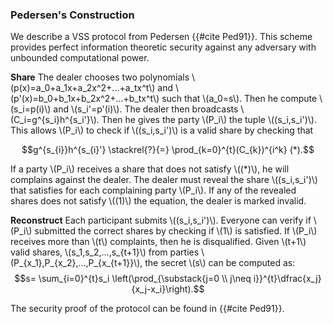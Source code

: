 ### Pedersen's Construction
We describe a VSS protocol from Pedersen {{#cite Ped91}}. This scheme provides perfect information theoretic security against any adversary with unbounded computational power.

**Share** The dealer chooses two polynomials \\(p(x)=a_0+a_1x+a_2x^2+...+a_tx^t\\) and \\(p'(x)=b_0+b_1x+b_2x^2+...+b_tx^t\\) such that \\(a_0=s\\). Then he compute \\(s_i=p(i)\\) and \\(s_i'=p'(i)\\). The dealer then broadcasts \\(C_i=g^{s_i}h^{s_i'}\\). Then he gives the party \\(P_i\\) the tuple \\((s_i,s_i')\\). This allows \\(P_i\\) to check if \\((s_i,s_i')\\) is a valid share by checking that

$$g^{s_{i}}h^{s_{i}'} \stackrel{?}{=} \prod_{k=0}^{t}(C_{k})^{i^k} (*).$$

If a party \\(P_i\\) receives a share that does not satisfy \\((*)\\), he will complains against the dealer.
The dealer must reveal the share \\((s_i,s_i')\\) that satisfies  for each complaining party \\(P_i\\). If any of the revealed shares does not satisfy \\((1)\\) the equation, the dealer is marked invalid.

**Reconstruct** Each participant submits  \\((s_i,s_i')\\). Everyone can verify if \\(P_i\\) submitted the correct shares by checking if \\(1\\) is satisfied. If \\(P_i\\) receives more than \\(t\\) complaints, then he is disqualified. Given \\(t+1\\) valid shares, \\(s_1,s_2,...,s_{t+1}\\) from parties \\(P_{x_1},P_{x_2},...,P_{x_{t+1}}\\), the secret \\(s\\) can be computed as: 
$$s= \sum_{i=0}^{t}s_i \left(\prod_{\substack{j=0 \\ j\neq i}}^{t}\dfrac{x_j}{x_j-x_i}\right).$$

The security proof of the protocol can be found in {{#cite Ped91}}.
